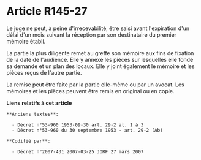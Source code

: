 # Article R145-27

Le juge ne peut, à peine d'irrecevabilité, être saisi avant l'expiration d'un délai d'un mois suivant la réception par son
destinataire du premier mémoire établi.

La partie la plus diligente remet au greffe son mémoire aux fins de fixation de la date de l'audience. Elle y annexe les
pièces sur lesquelles elle fonde sa demande et un plan des locaux. Elle y joint également le mémoire et les pièces reçus de
l'autre partie.

La remise peut être faite par la partie elle-même ou par un avocat. Les mémoires et les pièces peuvent être remis en original
ou en copie.

**Liens relatifs à cet article**

	**Anciens textes**:

	  - Décret n°53-960 1953-09-30 art. 29-2 al. 1 à 3
	  - Décret n°53-960 du 30 septembre 1953 - art. 29-2 (Ab)

	**Codifié par**:

	  - Décret n°2007-431 2007-03-25 JORF 27 mars 2007
